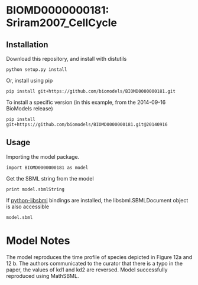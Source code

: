 # BIOMD0000000181: Sriram2007_CellCycle

## Installation

Download this repository, and install with distutils

`python setup.py install`

Or, install using pip

`pip install git+https://github.com/biomodels/BIOMD0000000181.git`

To install a specific version (in this example, from the 2014-09-16 BioModels release)

`pip install git+https://github.com/biomodels/BIOMD0000000181.git@20140916`

## Usage

Importing the model package.

`import BIOMD0000000181 as model`

Get the SBML string from the model

`print model.sbmlString`

If [python-libsbml](https://pypi.python.org/pypi/python-libsbml) bindings are
installed, the libsbml.SBMLDocument object is also accessible

`model.sbml`


# Model Notes


The model reproduces the time profile of species depicted in Figure 12a and 12
b. The authors communicated to the curator that there is a typo in the paper,
the values of kd1 and kd2 are reversed. Model successfully reproduced using
MathSBML.


